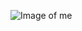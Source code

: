![Image of me](https://user-images.githubusercontent.com/108369502/177874894-52d0fa6d-8f4c-4037-a17a-936660255918.JPG)
